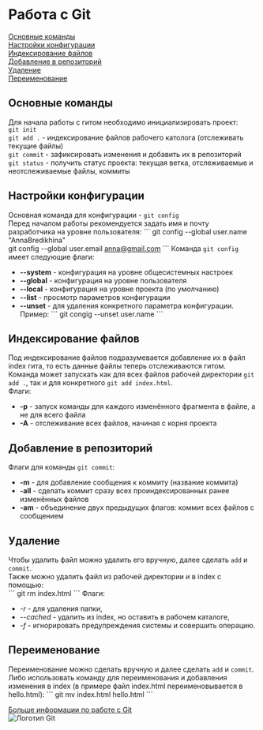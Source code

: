 # Работа с Git
[Основные команды](#основные-команды)  
[Настройки конфигурации](#настройки-конфигурации)  
[Индексирование файлов](#индексирование-файлов)  
[Добавление в репозиторий](#добавление-в-репозиторий)  
[Удаление](#удаление)  
[Переименование](#переименование)

## Основные команды
Для начала работы с гитом необходимо инициализировать проект:  
`git init`  
`git add .` - индексирование файлов рабочего католога (отслеживать текущие файлы)  
`git commit` - зафиксировать изменения и добавить их в репозиторий  
`git status` - получить статус проекта: текущая ветка, отслеживаемые и неотслеживаемые
 файлы, коммиты

## Настройки конфигурации
Основная команда для конфигурации - `git config`  
Перед началом работы рекомендуется задать имя и почту разработчика на уровне
 пользователя:
\```
git config --global user.name "AnnaBredikhina"  
git config --global user.email anna@gmail.com
\```
Команда `git config` имеет следующие флаги:  
- **--system** - конфигурация на уровне общесистемных настроек
- **--global** - конфигурация на уровне пользователя
- **--local** - конфигурация на уровне проекта (по умолчанию)
- **--list** - просмотр параметров конфигурации
- **--unset** - для удаления конкретного параметра конфигурации. Пример:
\```
git congig --unset user.name
\```

## Индексирование файлов
Под индексирование файлов подразумевается добавление их в файл index гита, то
 есть данные файлы теперь отслеживаются гитом. Команда может запускать как для 
 всех файлов рабочей директории `git add .`, так и для конкретного `git add index.html`.  
Флаги:
- **-p** - запуск команды для каждого изменённого фрагмента в файле, а не для
 всего файла
- **-A** - отслеживание всех файлов, начиная с корня проекта

## Добавление в репозиторий
Флаги для команды `git commit`:
- **-m** - для добавление сообщения к коммиту (название коммита)
- **-all** - сделать коммит сразу всех проиндексированных ранее изменённых файлов
- **-am** - объединение двух предыдущих флагов: коммит всех файлов с сообщением

## Удаление
Чтобы удалить файл можно удалить его вручную, далее сделать `add` и `commit`.  
Также можно удалить файл из рабочей директории и в index с помощью:  
\```
git rm index.html
\```
Флаги:
- *-r* - для удаления папки,
- *--cached* - удалить из index, но оставить в рабочем каталоге,
- *-f* - игнорировать предупреждения системы и совершить операцию.

## Переименование
Переименование можно сделать вручную и далее сделать `add` и `commit`. Либо
 использовать команду для переименования и добавления изменения в index
  (в примере файл index.html переименовывается в hello.html):
\```
git mv index.html hello.html
\```

[Больше информации по работе с Git](https://www.youtube.com/playlist?list=PLDyvV36pndZFHXjXuwA_NywNrVQO0aQqb)  
![Логотип Git](https://avatars.githubusercontent.com/u/18133?s=280&v=4)